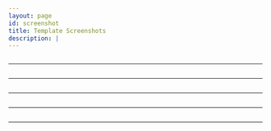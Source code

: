 ```yaml
---
layout: page
id: screenshot
title: Template Screenshots
description: |
---
```

 
<a href="/site/img/posts/template-menu-mode2.png" target="_blank">
		<img class="img-responsive" src="/site/img/posts/template-menu-mode2.png" alt="">
</a>       

<hr class="section-heading-spacer">
                    <div class="clearfix"></div>
                    
<a href="/site/img/posts/template-menu-search.png" target="_blank">
		<img class="img-responsive" src="/site/img/posts/template-menu-search.png" alt="">
</a> 

<hr class="section-heading-spacer">
                    <div class="clearfix"></div>
                    
<a href="/site/img/posts/template-500.png" target="_blank">
		<img class="img-responsive" src="/site/img/posts/template-500.png" alt="">
</a>  

<hr class="section-heading-spacer">
                    <div class="clearfix"></div>
                    
<a href="/site/img/posts/template-sample-login.png" target="_blank">
		<img class="img-responsive" src="/site/img/posts/template-sample-login.png" alt="">
</a>  

<hr class="section-heading-spacer">
                    <div class="clearfix"></div>
                    
<a href="/site/img/posts/template-controlsidebar.png" target="_blank">
		<img class="img-responsive" src="/site/img/posts/template-controlsidebar.png" alt="">
</a> 

<hr class="section-heading-spacer">
                    <div class="clearfix"></div>
                    
<a href="/site/img/posts/template-breadcrumbs.png" target="_blank">
		<img class="img-responsive" src="/site/img/posts/template-breadcrumbs.png" alt="">
</a> 
